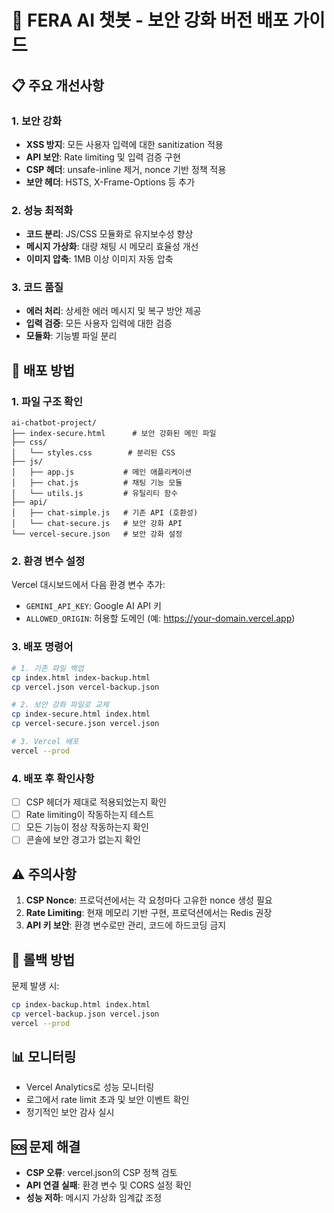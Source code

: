 # 🚀 FERA AI 챗봇 - 보안 강화 버전 배포 가이드

## 📋 주요 개선사항

### 1. 보안 강화
- **XSS 방지**: 모든 사용자 입력에 대한 sanitization 적용
- **API 보안**: Rate limiting 및 입력 검증 구현
- **CSP 헤더**: unsafe-inline 제거, nonce 기반 정책 적용
- **보안 헤더**: HSTS, X-Frame-Options 등 추가

### 2. 성능 최적화
- **코드 분리**: JS/CSS 모듈화로 유지보수성 향상
- **메시지 가상화**: 대량 채팅 시 메모리 효율성 개선
- **이미지 압축**: 1MB 이상 이미지 자동 압축

### 3. 코드 품질
- **에러 처리**: 상세한 에러 메시지 및 복구 방안 제공
- **입력 검증**: 모든 사용자 입력에 대한 검증
- **모듈화**: 기능별 파일 분리

## 🔧 배포 방법

### 1. 파일 구조 확인
```
ai-chatbot-project/
├── index-secure.html      # 보안 강화된 메인 파일
├── css/
│   └── styles.css        # 분리된 CSS
├── js/
│   ├── app.js           # 메인 애플리케이션
│   ├── chat.js          # 채팅 기능 모듈
│   └── utils.js         # 유틸리티 함수
├── api/
│   ├── chat-simple.js   # 기존 API (호환성)
│   └── chat-secure.js   # 보안 강화 API
└── vercel-secure.json   # 보안 강화 설정
```

### 2. 환경 변수 설정
Vercel 대시보드에서 다음 환경 변수 추가:
- `GEMINI_API_KEY`: Google AI API 키
- `ALLOWED_ORIGIN`: 허용할 도메인 (예: https://your-domain.vercel.app)

### 3. 배포 명령어
```bash
# 1. 기존 파일 백업
cp index.html index-backup.html
cp vercel.json vercel-backup.json

# 2. 보안 강화 파일로 교체
cp index-secure.html index.html
cp vercel-secure.json vercel.json

# 3. Vercel 배포
vercel --prod
```

### 4. 배포 후 확인사항
- [ ] CSP 헤더가 제대로 적용되었는지 확인
- [ ] Rate limiting이 작동하는지 테스트
- [ ] 모든 기능이 정상 작동하는지 확인
- [ ] 콘솔에 보안 경고가 없는지 확인

## ⚠️ 주의사항

1. **CSP Nonce**: 프로덕션에서는 각 요청마다 고유한 nonce 생성 필요
2. **Rate Limiting**: 현재 메모리 기반 구현, 프로덕션에서는 Redis 권장
3. **API 키 보안**: 환경 변수로만 관리, 코드에 하드코딩 금지

## 🔄 롤백 방법
문제 발생 시:
```bash
cp index-backup.html index.html
cp vercel-backup.json vercel.json
vercel --prod
```

## 📊 모니터링
- Vercel Analytics로 성능 모니터링
- 로그에서 rate limit 초과 및 보안 이벤트 확인
- 정기적인 보안 감사 실시

## 🆘 문제 해결
- **CSP 오류**: vercel.json의 CSP 정책 검토
- **API 연결 실패**: 환경 변수 및 CORS 설정 확인
- **성능 저하**: 메시지 가상화 임계값 조정